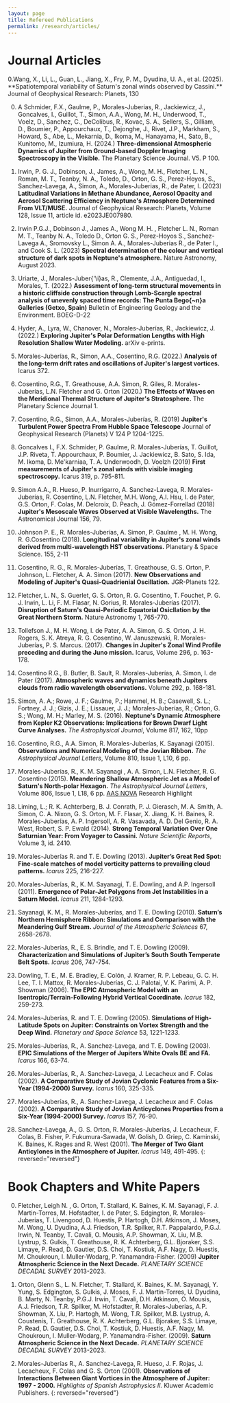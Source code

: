 ```yaml
---
layout: page
title: Refereed Publications
permalink: /research/articles/
---
```


<h1> Journal Articles </h1>
0.Wang, X., Li, L., Guan, L., Jiang, X., Fry, P. M., Dyudina, U. A., et al. (2025). **Spatiotemporal variability of Saturn's zonal winds observed by Cassini.** Journal of Geophysical Research: Planets, 130

0. A Schmider, F.X., Gaulme, P., Morales-Juberias, R., Jackiewicz, J., Goncalves, I., Guillot, T., Simon, A.A., Wong, M. H., Underwood, T., Voelz, D., Sanchez, C.,
DeColibus, R., Kovac, S. A., Sellers, S., Gilliam, D., Boumier, P., Appourchaux, T., Dejonghe, J., Rivet, J.P., Markham, S., Howard, S., Abe, L., Mekarnia, D., Ikoma, M.,
Hanayama, H., Sato, B., Kunitomo, M., Izumiura, H. (2024.) **Three-dimensional Atmospheric Dynamics of Jupiter from Ground-based Doppler Imaging Spectroscopy in the Visible.** The Planetary Science Journal. V5. P 100.

0. Irwin, P. G. J., Dobinson, J., James, A., Wong, M. H., Fletcher, L. N., Roman, M. T., Teanby, N. A., Toledo, D., Orton, G. S., Perez-Hoyos, S., Sanchez-Lavega, A., Simon, A., Morales-Juberias, R., de Pater, I. (2023) **Latitudinal Variations in Methane Abundance, Aerosol Opacity and Aerosol Scattering Efficiency in Neptune's Atmosphere Determined From VLT/MUSE.** Journal of Geophysical Research: Planets, Volume 128, Issue 11, article id. e2023JE007980.

0. Irwin P.G.J., Dobinson J., James A., Wong M. H. , Fletcher L. N., Roman M. T.,  Teanby N. A., Toledo D., Orton G. S., Perez-Hoyos S., Sanchez-Lavega A., Sromovsky L., Simon A. A., Morales-Juberias R., de Pater I., and Cook S. L. (2023) **Spectral determination of the colour and vertical structure of dark spots in Neptune's atmosphere.** Nature Astronomy, August 2023.

0. Uriarte, J., Morales-Juber{\'\i}as, R., Clemente, J.A., Antiguedad, I., Morales, T. (2022.) **Assessment of long-term structural movements in a historic cliffside construction through Lomb-Scargle spectral analysis of unevenly spaced time records: The Punta Bego{\~n}a Galleries (Getxo, Spain)** Bulletin of Engineering Geology and the Environment. BOEG-D-22

0. Hyder, A., Lyra, W., Chanover, N., Morales-Juberías, R., Jackiewicz, J. (2022.) **Exploring Jupiter's Polar Deformation Lengths with High Resolution Shallow Water Modeling.** arXiv e-prints.

0. Morales-Juberías, R., Simon, A.A., Cosentino, R.G. (2022.) **Analysis of the long-term drift rates and oscillations of Jupiter's largest vortices.** Icarus 372.

0. Cosentino, R.G., T. Greathouse, A.A. Simon, R. Giles, R. Morales-Juberías, L.N. Fletcher and G. Orton (2020.) **The Effects of Waves on the Meridional Thermal Structure of Jupiter's Stratosphere.** The Planetary Science Journal 1.  

0.  Cosentino, R.G., Simon, A.A., Morales-Juberías, R. (2019) **Jupiter's Turbulent Power Spectra From Hubble Space Telescope** Journal of Geophysical Research (Planets) V 124 P 1204-1225.

0. Goncalves I., F.X. Schmider, P. Gaulme, R. Morales-Juberías, T. Guillot, J.P. Riveta, T. Appourchaux, P. Boumier, J. Jackiewicz, B. Sato, S. Ida, M. Ikoma, D. Me'karniaa, T. A. Underwoodh, D. Voelzh (2019) **First measurements of Jupiter's zonal winds with visible imaging spectroscopy.** Icarus 319, p. 795-811.

0. Simon A.A., R. Hueso, P. Inurrigarro, A. Sanchez-Lavega, R. Morales-Juberías, R. Cosentino, L.N. Fletcher, M.H. Wong, A.I. Hsu, I. de Pater, G.S. Orton, F. Colas, M. Delcroix, D. Peach, J. Gómez-Forrellad (2018) **Jupiter's Mesoscale Waves Observed at Visible Wavelengths.** The Astronomical Journal 156, 79.

0. Johnson P. E., R. Morales-Juberías, A. Simon, P. Gaulme , M. H. Wong, R. G.Cosentino (2018). **Longitudinal variability in Jupiter's zonal winds derived from multi-wavelength HST observations.** Planetary & Space Science. 155, 2-11 

0. Cosentino, R. G., R. Morales-Juberías, T. Greathouse, G. S. Orton, P. Johnson, L. Fletcher, A. A. Simon (2017). **New Observations and Modeling of Jupiter's Quasi-Quadrienial Oscillation.** JGR-Planets 122.

0. Fletcher, L. N., S. Guerlet, G. S. Orton, R. G. Cosentino, T. Fouchet, P. G. J. Irwin, L. Li, F. M. Flasar, N. Gorius, R. Morales-Juberías (2017). **Disruption of Saturn's Quasi-Periodic Equatorial Osicllation by the Great Northern Storm.** Nature Astronomy 1, 765-770.

0. Tollefson J., M. H. Wong, I. de Pater, A. A. Simon, G. S. Orton, J. H. Rogers, S. K. Atreya, R. G. Cosentino, W. Januszewski, R. Morales-Juberías, P. S. Marcus. (2017). **Changes in Jupiter's Zonal Wind Profile preceding and during the Juno mission.** Icarus, Volume 296, p. 163-178.

0. Cosentino R.G., B. Butler, B. Sault, R. Morales-Juberías, A. Simon, I. de Pater (2017). **Atmospheric waves and dynamics beneath Jupiters clouds from radio wavelength observations.** Volume 292, p. 168-181.

0. Simon, A. A.; Rowe, J. F.; Gaulme, P.; Hammel, H. B.; Casewell, S. L.; Fortney, J. J.; Gizis, J. E.; Lissauer, J. J.; Morales-Juberías, R.; Orton, G. S.; Wong, M. H.; Marley, M. S. (2016). **Neptune's Dynamic Atmosphere from Kepler K2 Observations: Implications for Brown Dwarf Light Curve Analyses.** *The Astrophysical Journal*, Volume 817, 162, 10pp

0. Cosentino, R.G., A.A. Simon, R. Morales-Juberías, K. Sayanagi (2015).  **Observations and Numerical Modeling of the Jovian Ribbon.** *The Astrophysical Journal Letters*, Volume 810, Issue 1, L10, 6 pp.

0. Morales-Juberías, R., K. M. Sayanagi , A. A. Simon, L.N. Fletcher,  R. G. Cosentino (2015). **Meandering Shallow Atmospheric Jet as a Model of Saturn's North-polar Hexagon.** *The Astrophysical Journal Letters*, Volume 806, Issue 1, L18, 6 pp. <a href="http://aasnova.org/2015/08/21/an-explanation-for-saturns-hexagon/" target="_blank">AAS NOVA</a> Research Highlight

0. Liming, L.; R. K. Achterberg, B. J. Conrath, P. J. Gierasch, M. A. Smith, A. Simon, C. A. Nixon, G. S. Orton, M. F. Flasar, X. Jiang, K. H. Baines, R. Morales-Juberías, A. P. Ingersoll, A. R. Vasavada, A. D. Del Genio, R. A. West, Robert,  S. P. Ewald (2014). **Strong Temporal Variation Over One Saturnian Year: From Voyager to Cassini.** *Nature Scientific Reports*, Volume 3, id. 2410.

0. Morales-Juberías R. and T. E. Dowling (2013). **Jupiter’s Great Red Spot: Fine-scale matches of model vorticity patterns to prevailing cloud patterns.** *Icarus* 225, 216-227.

0. Morales-Juberías, R., K. M. Sayanagi, T. E. Dowling, and A.P. Ingersoll (2011). **Emergence of Polar-Jet Polygons from Jet Instabilities in a Saturn Model.** *Icarus* 211, 1284-1293.

0. Sayanagi, K. M., R. Morales-Juberías, and T. E. Dowling (2010). **Saturn’s Northern Hemisphere Ribbon: Simulations and Comparison with the Meandering Gulf Stream.** *Journal of the Atmospheric Sciences* 67, 2658-2678. 

0. Morales-Juberías, R., E. S. Brindle, and T. E. Dowling (2009). **Characterization and Simulations of Jupiter’s South South Temperate Belt Spots.** *Icarus* 206, 747-754. 

0. Dowling, T. E., M. E. Bradley, E. Colón, J. Kramer, R. P. Lebeau, G. C. H. Lee, T. I. Mattox, R. Morales-Juberías, C. J. Palotai, V. K. Parimi, A. P. Showman (2006). **The EPIC Atmospheric Model with an Isentropic/Terrain-Following Hybrid Vertical Coordinate.** *Icarus* 182, 259-273. 

0. Morales-Juberías, R. and T. E. Dowling (2005). **Simulations of High-Latitude Spots on Jupiter: Constraints on Vortex Strength and the Deep Wind.** *Planetary and Space Science* 53, 1221-1233. 

0. Morales-Juberías, R., A. Sanchez-Lavega, and T. E. Dowling (2003). **EPIC Simulations of the Merger of Jupiters White Ovals BE and FA.** *Icarus* 166, 63-74. 

0. Morales-Juberías, R., A. Sanchez-Lavega, J. Lecacheux and F. Colas (2002). **A Comparative Study of Jovian Cyclonic Features from a Six-Year (1994-2000) Survey.** *Icarus* 160, 325-335. 

0. Morales-Juberías, R., A. Sanchez-Lavega, J. Lecacheux and F. Colas (2002). **A Comparative Study of Jovian Anticyclones Properties from a Six-Year (1994-2000) Survey.** *Icarus* 157, 76-90. 

0. Sanchez-Lavega, A., G. S. Orton, R. Morales-Juberías, J. Lecacheux, F. Colas, B. Fisher, P. Fukumura-Sawada, W. Golish, D. Griep, C. Kaminski, K. Baines, K. Rages and R. West (2001). **The Merger of Two Giant Anticylones in the Atmosphere of Jupiter.** *Icarus* 149, 491-495.
{: reversed="reversed"}

<h1> Book Chapters and White Papers </h1>

0. Fletcher, Leigh N. , G. Orton, T. Stallard, K. Baines, K. M. Sayanagi, F. J. Martin-Torres, M. Hofstadter, I. de Pater, S. Edgington, R. Morales-Juberias, T. Livengood, D. Huestis, P. Hartogh, D.H. Atkinson, J. Moses, M. Wong, U. Dyudina, A.J. Friedson, T.R. Spilker, R.T. Pappalardo, P.G.J. Irwin, N. Teanby, T. Cavali, O. Mousis, A.P. Showman, X. Liu, M.B. Lystrup, S. Gulkis, T. Greathouse, R. K. Achterberg, G.L. Bjoraker, S.S. Limaye, P. Read, D. Gautier, D.S. Choi, T. Kostiuk, A.F. Nagy, D. Huestis, M. Choukroun, I. Muller-Wodarg, P. Yanamandra-Fisher. (2009) **Jupiter Atmospheric Science in the Next Decade.** *PLANETARY SCIENCE DECADAL SURVEY* 2013-2023. 

0. Orton, Glenn S., L. N. Fletcher, T. Stallard, K. Baines, K. M. Sayanagi, Y. Yung, S. Edgington, S. Gulkis, J. Moses, F. J. Martin-Torres, U. Dyudina, B. Marty, N. Teanby, P.G.J. Irwin, T. Cavali, D.H. Atkinson, O. Mousis, A.J. Friedson, T.R. Spilker, M. Hofstadter, R. Morales-Juberias, A.P. Showman, X. Liu, P. Hartogh, M. Wong, T.R. Spilker, M.B. Lystrup, A. Coustenis, T. Greathouse, R. K. Achterberg, G.L. Bjoraker, S.S. Limaye, P. Read, D. Gautier, D.S. Choi, T. Kostiuk, D. Huestis, A.F. Nagy, M. Choukroun, I. Muller-Wodarg, P. Yanamandra-Fisher. (2009). **Saturn Atmospheric Science in the Next Decade.** *PLANETARY SCIENCE DECADAL SURVEY* 2013-2023. 

0. Morales-Juberías R., A. Sanchez-Lavega, R. Hueso, J. F. Rojas, J. Lecacheux, F. Colas and G. S. Orton (2001). **Observations of Interactions Between Giant Vortices in the Atmosphere of Jupiter: 1997 - 2000.** *Highlights of Spanish Astrophysics II.* Kluwer Academic Publishers.
{: reversed="reversed"}
